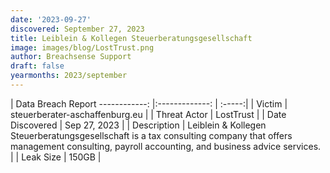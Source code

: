 ```yaml
---
date: '2023-09-27'
discovered: September 27, 2023
title: Leiblein & Kollegen Steuerberatungsgesellschaft
image: images/blog/LostTrust.png
author: Breachsense Support
draft: false
yearmonths: 2023/september
---
```



| Data Breach Report
------------:     |:-------------:    | :-----:|
| Victim      | steuerberater-aschaffenburg.eu      | 
| Threat Actor      | LostTrust      | 
| Date Discovered      | Sep 27, 2023      | 
| Description      | Leiblein & Kollegen Steuerberatungsgesellschaft is a tax consulting company that offers management consulting, payroll accounting, and business advice services.      | 
| Leak Size      | 150GB      | 

